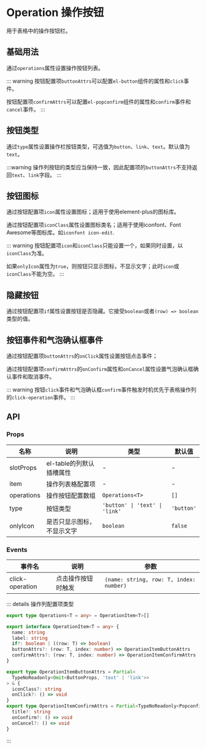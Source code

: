 # Operation 操作按钮

用于表格中的操作按钮栏。

## 基础用法

通过`operations`属性设置操作按钮列表。

::: warning
按钮配置项`buttonAttrs`可以配置`el-button`组件的属性和`click`事件。

按钮配置项`confirmAttrs`可以配置`el-popconfirm`组件的属性和`confirm`事件和`cancel`事件。
:::

<preview path="../demo/operation/basic.vue"></preview>

## 按钮类型

通过`type`属性设置操作栏按钮类型，可选值为`button`、`link`、`text`。默认值为`text`。

:::warning
操作列按钮的类型应当保持一致，因此配置项的`buttonAttrs`不支持返回`text`、`link`字段。
:::

<preview path="../demo/operation/type.vue"></preview>

## 按钮图标

通过按钮配置项`icon`属性设置图标；适用于使用element-plus的图标库。

通过按钮配置项`iconClass`属性设置图标类名；适用于使用iconfont、Font Awesome等图标库。如`iconfont icon-edit`.

::: warning
按钮配置项`icon`和`iconClass`只能设置一个，如果同时设置，以`iconClass`为准。

如果`onlyIcon`属性为`true`，则按钮只显示图标，不显示文字；此时`icon`或`iconClass`不能为空。
:::

<preview path="../demo/operation/icon.vue"></preview>

## 隐藏按钮

通过按钮配置项`if`属性设置按钮是否隐藏。它接受`boolean`或者`(row) => boolean`类型的值。

<preview path="../demo/operation/hidden.vue"></preview>

## 按钮事件和气泡确认框事件

通过按钮配置项`buttonAttrs`的`onClick`属性设置按钮点击事件；

通过按钮配置项`confirmAttrs`的`onConfirm`属性和`onCancel`属性设置气泡确认框确认事件和取消事件。

::: warning
按钮`click`事件和气泡确认框`confirm`事件触发时机优先于表格操作列的`click-operation`事件。
:::

<preview path="../demo/operation/events.vue"></preview>

## API

### Props

| 名称       | 说明                       | 类型                           | 默认值     |
| ---------- | -------------------------- | ------------------------------ | ---------- |
| slotProps  | el-table的列默认插槽属性   | -                              | -          |
| item       | 操作列表格配置项           | -                              | -          |
| operations | 操作按钮配置数组           | `Operations<T>`                | `[]`       |
| type       | 按钮类型                   | `'button' \| 'text' \| 'link'` | `'button'` |
| onlyIcon   | 是否只显示图标，不显示文字 | `boolean`                      | `false`    |

### Events

| 事件名          | 说明               | 参数                                    |
| --------------- | ------------------ | --------------------------------------- |
| click-operation | 点击操作按钮时触发 | `(name: string, row: T, index: number)` |

::: details 操作列配置项类型

```ts
export type Operations<T = any> = OperationItem<T>[]

export interface OperationItem<T = any> {
  name: string
  label: string
  if?: boolean | ((row: T) => boolean)
  buttonAttrs?: (row: T, index: number) => OperationItemButtonAttrs
  confirmAttrs?: (row: T, index: number) => OperationItemConfirmAttrs
}

export type OperationItemButtonAttrs = Partial<
  TypeNoReadonly<Omit<ButtonProps, 'text' | 'link'>>
> & {
  iconClass?: string
  onClick?: () => void
}
export type OperationItemConfirmAttrs = Partial<TypeNoReadonly<PopconfirmProps>> & {
  title?: string
  onConfirm?: () => void
  onCancel?: () => void
}
```

:::
